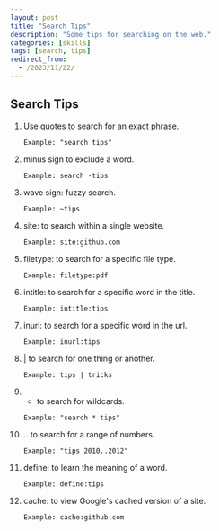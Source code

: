 ```yaml
---
layout: post
title: "Search Tips"
description: "Some tips for searching on the web."
categories: [skills]
tags: [search, tips]
redirect_from:
  - /2023/11/22/
---
```


## Search Tips

1. Use quotes to search for an exact phrase.  

    `Example: "search tips"`

2. minus sign to exclude a word.  

    `Example: search -tips`

3. wave sign: fuzzy search.

    `Example: ~tips` 

4. site: to search within a single website. 

    `Example: site:github.com`

5. filetype: to search for a specific file type.

    `Example: filetype:pdf`

6. intitle: to search for a specific word in the title.

    `Example: intitle:tips` 

7. inurl: to search for a specific word in the url.

    `Example: inurl:tips`

8. | to search for one thing or another.

    `Example: tips | tricks`

9. * to search for wildcards.

    `Example: "search * tips"`

10. .. to search for a range of numbers.

    `Example: "tips 2010..2012"`

11. define: to learn the meaning of a word.

    `Example: define:tips`

12. cache: to view Google's cached version of a site.

    `Example: cache:github.com`